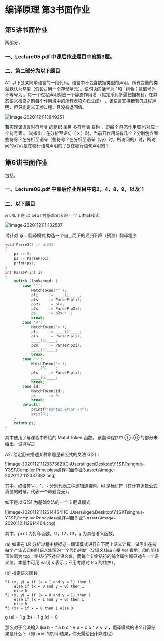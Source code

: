# 编译原理 第3书面作业

## 第5讲书面作业

两部分， 

### 一、Lecture05.pdf 中课后作业题目中的第3题。

### 二、第二部分为以下题目

A1. 以下是某简单语言的一段代码。语言中不包含数据类型的声明，所有变量的类型默认为整型（假设占用一个存储单元）。语句块的括号为 ‘ 和 ‘ 组合；赋值号为不等号为 。每一个过程声明对应一个静态作用域 （假定采用多遍扫描机制，在静态语义检查之前每个作用域中的所有表项均已生成） 。该语言支持嵌套的过程声明，但只能定义无参过程，且没有返回值。

![image-20201121110849251](C:\Users\ligeo\AppData\Roaming\Typora\typora-user-images\image-20201121110849251.png)

若实现该语言时符号表 的组织 采用 多符号表 结构 ，即每个 静态作用域 均对应一个符号表 。 试指出：在分析至语句（ x ）时，当前开作用域有几个？分别包含哪些符号？在分析至语句（些符号？在分析至语句（yy）时，所访问的）时，所访问的a2a2是在哪行语句声明的？是在哪行语句声明的？

## 第6讲书面作业

包括，

### 一、Lecture06.pdf 中课后作业题目中的2，4，8，9，以及11 

### 二、以下题目

A1. 如下是 以 G[S] 为基础文法的 一个 L 翻译模式:

![image-20201121111132587](C:\Users\ligeo\AppData\Roaming\Typora\typora-user-images\image-20201121111132587.png)

试针对 该 L 翻译模式 构造一个自上而下的递归下降（预测）翻译程序

```c
void ParseS() // 主函数
{ 
	pi := 0;
	ps := ParseP(pi);
	print(ps);
}
int ParseP(int i)
{
	switch (lookahead) {
		case '^':
			MatchToken('^');
			pli 	:= ____(1)____;
			pls 	:= ParseP(pli);
			pp2i 	:= pls;
			p2s  	:= ParseP(p2i);
			ps		:= p2s + 1;
			break;
       	case 'v':
       		MatchToken('v');
       		pli		:= ____(2)____;
       		pls 	:= ParseP(pli);
       		____(3)____;
       		p2s		:= ParseP(p2i);
       		____(4)____;
       		break;
       	case '¬':
       		MatchToken('¬');
       		____(5)____;
       		pls 	:= ParseP(pli);
       		____(6)____;
       		break;
       	case id: 
       		MatchToken(id);
       		ps		:= 0;
       		break;
       	default: 
       		printf("syntax error \n");
       		exit(0);
	}
	return ps;
}
```

其中使用了与课程中所给的 MatchToken 函数。
该翻译程序中 ①~⑥ 的部分未给出，试填写之

A2. 给定用来描述某种命题逻辑公式的文法 G[S]：

![image-20201121112337382](C:\Users\ligeo\Desktop\Y3S1\Tsinghua-Y3S1\Compiler Principles\编译书面作业3.assets\image-20201121112337382.png)

其中，终结符∨、^、¬ 分别代表三种逻辑连接词，id 是标识符（在计算逻辑公式真值的时候，代表一个命题变元）。

如下是以 G[S] 为基础文法的一个 S 翻译模式

![image-20201121112614464](C:\Users\ligeo\Desktop\Y3S1\Tsinghua-Y3S1\Compiler Principles\编译书面作业3.assets\image-20201121112614464.png)

其中，print 为打印函数，f1，f2，f3，g 为其他语义函数。

(a) 如果在 LR 分析过程中根据这一翻译模式进行自下而上语义计算，试写出在按每个产生式归约时语义处理的一个代码片断（设语义栈由向量 val 表示，归约前栈顶位置为 top，终结符不对应语义值，而每个非终结符的综合属性都只对应一个语义值，本题中可用 val[i].s 表示；不用考虑对 top 的维护）。

(b) 指定语义函数

```
f1 (x, y) = if (x = 1 and y = 1) then 1
	else if (x = 0 and y = 0) then 1
	else 0
f2 (x, y) = if (x = 0 and y = 1) then 1
	else if (x = 1 and y = 0) then 1
	else 0
f3 (x) = if x = 0 then 1 else 0
```

g (a) = 1 g (b) = 1 g (c) = 0

那么对于合法输入串a b ¬ ^ a b c ^ ∨ a ¬ c b ^ ∨ ∨ ∨ ，翻译模式的语义计算结
果是什么？（即 print 的打印结果，你无需给出计算过程）
